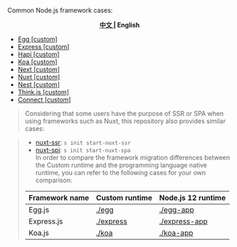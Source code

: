Common Node.js framework cases:

<p align="center"><b> <a href="./readme.md"> 中文 </a> | English </b></p>

- [Egg [custom]](./egg/src)
- [Express [custom]](./express/src)
- [Hapi [custom]](./hapi/src)
- [Koa [custom]](./koa/src)
- [Next [custom]](./next/src)
- [Nuxt [custom]](./nuxt/src)
- [Nest [custom]](./nest/src)
- [Think.js [custom]](./thinkjs/src)
- [Connect [custom]](./connect/src)

> Considering that some users have the purpose of SSR or SPA when using frameworks such as Nuxt, this repository also provides similar cases:
<!-- > - [next-ssr](./next-ssr/src): `s init start-next-ssr` -->
> - [nuxt-ssr](./nuxt-ssr/src): `s init start-nuxt-ssr`
> - [nuxt-spi](./nuxt-spa/src): `s init start-nuxt-spa`      
> In order to compare the framework migration differences between the Custom runtime and the programming language native runtime, you can refer to the following cases for your own comparison:
>
> | Framework name | Custom runtime | Node.js 12 runtime |
> | ----- | ----------- | ----------------|
> | Egg.js | [./egg](./egg/src) | [./egg-app](./egg-app/src) |
> | Express.js | [./express](./express/src) | [./express-app](./express-app/src) |
> | Koa.js | [./koa](./koa/src) | [./koa-app](./koa-app/src) |
>